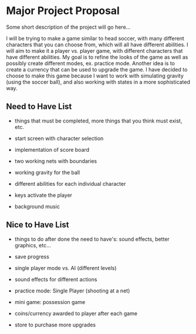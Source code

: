 # Major Project Proposal
Some short description of the project will go here...

I will be trying to make a game similar to head soccer, with many different characters that you can choose from, which will all have different abilities. I will aim to make it a player vs. player game, with different characters that have different abilities. My goal is to refine the looks of the game as well as possibly create different modes, ex. practice mode. Another idea is to create a currency that can be used to upgrade the game. I have decided to choose to make this game because I want to work with simulating gravity (using the soccer ball), and also working with states in a more sophisticated way. 

## Need to Have List
- things that must be completed, more things that you think must exist, etc.

- start screen with character selection
- implementation of score board
- two working nets with boundaries
- working gravity for the ball
- different abilities for each individual character
- keys activate the player
- background music


## Nice to Have List
- things to do after done the need to have's: sound effects, better graphics, etc...

- save progress
- single player mode vs. AI (different levels)
- sound effects for different actions
- practice mode: Single Player (shooting at a net)
- mini game: possession game
- coins/currency awarded to player after each game
- store to purchase more upgrades
